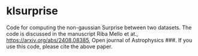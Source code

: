 # klsurprise
Code for computing the non-gaussian Surprise between two datasets. The code is discussed in the manuscript Riba Mello et at., https://arxiv.org/abs/2408.08385, Open journal of Astrophysics ###.
If you use this code, please cite the above paper.
